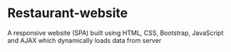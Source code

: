 # Restaurant-website
A responsive website (SPA) built using HTML, CSS, Bootstrap, JavaScript and AJAX which dynamically loads data from server

